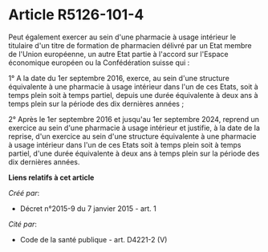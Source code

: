 # Article R5126-101-4

Peut également exercer au sein d'une pharmacie à usage intérieur le titulaire d'un titre de formation de pharmacien délivré
par un Etat membre de l'Union européenne, un autre Etat partie à l'accord sur l'Espace économique européen ou la
Confédération suisse qui : 

1° A la date du 1er septembre 2016, exerce, au sein d'une structure équivalente à une pharmacie à usage intérieur dans l'un
de ces Etats, soit à temps plein soit à temps partiel, depuis une durée équivalente à deux ans à temps plein sur la période
des dix dernières années ; 

2° Après le 1er septembre 2016 et jusqu'au 1er septembre 2024, reprend un exercice au sein d'une pharmacie à usage intérieur
et justifie, à la date de la reprise, d'un exercice au sein d'une structure équivalente à une pharmacie à usage intérieur
dans l'un de ces Etats soit à temps plein soit à temps partiel, d'une durée équivalente à deux ans à temps plein sur la
période des dix dernières années.

**Liens relatifs à cet article**

_Créé par_:

  - Décret n°2015-9 du 7 janvier 2015 - art. 1

_Cité par_:

  - Code de la santé publique - art. D4221-2 (V)
